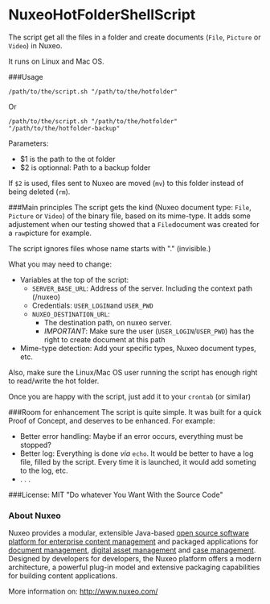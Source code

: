 NuxeoHotFolderShellScript
=========================

The script get all the files in a folder and create documents (`File`, `Picture` or `Video`) in Nuxeo.

It runs on Linux and Mac OS.

###Usage
```
/path/to/the/script.sh "/path/to/the/hotfolder"
```
Or
```
/path/to/the/script.sh "/path/to/the/hotfolder" "/path/to/the/hotfolder-backup"
```
Parameters:

* $1 is the path to the ot folder
* $2 is optionnal: Path to a backup folder

If `$2` is used, files sent to Nuxeo are moved (`mv`) to this folder instead of being deleted (`rm`).


###Main principles
The script gets the kind (Nuxeo document type:  `File`, `Picture` or `Video`) of the binary file, based on its mime-type. It adds some adjustement when our testing showed that a `File`document was created for a `raw`picture for example.

The script ignores files whose name starts with "." (invisible.)

What you may need to change:

* Variables at the top  of the script:
  * `SERVER_BASE_URL`: Address of the server. Including the context path (/nuxeo)
  * Credentials: `USER_LOGIN`and `USER_PWD`
  * `NUXEO_DESTINATION_URL`:
    * The destination path, on nuxeo server.
    * *IMPORTANT*: Make sure the user (`USER_LOGIN`/`USER_PWD`) has the right to create document at this path
* Mime-type detection: Add your specific types, Nuxeo document types, etc.

Also, make sure the Linux/Mac OS user running the script has enough right to read/write the hot folder.

Once you are happy with the script, just add it to your `crontab` (or similar)

###Room for enhancement
The script is quite simple. It was built for a quick Proof of Concept, and deserves to be enhanced. For example:

* Better error handling: Maybe if an error occurs, everything must be stopped?
* Better log: Everything is done _via_ `echo`. It would be better to have a log file, filled by the script. Every time it is launched, it would add someting to the log, etc.
* . . .



###License: MIT
"Do whatever You Want With the Source Code"


### About Nuxeo

Nuxeo provides a modular, extensible Java-based [open source software platform for enterprise content management](http://www.nuxeo.com/en/products/ep) and packaged applications for [document management](http://www.nuxeo.com/en/products/document-management), [digital asset management](http://www.nuxeo.com/en/products/dam) and [case management](http://www.nuxeo.com/en/products/case-management). Designed by developers for developers, the Nuxeo platform offers a modern architecture, a powerful plug-in model and extensive packaging capabilities for building content applications.

More information on: <http://www.nuxeo.com/>

